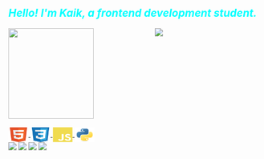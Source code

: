 ## <font color="cyan">**_Hello! I'm Kaik, a frontend development student._**</font>

<div>
  <a style="display: flex; flex-grow: 1;" href="https://github.com/kaikbarreto">

  <img height="180px" width="58%"  src="https://github-readme-stats.vercel.app/api?username=kaikbarreto&show_icons=true&theme=radical&include_all_commits=true&count_private=true"/>
  <img width="38%" src="https://github-readme-stats.vercel.app/api/top-langs/?username=kaikbarreto&layout=compact&langs_count=7&theme=radical"/>
</div>

<div style="display: inline_block"><br>
  <img align="center" alt="Kaik-HTML" height="30" width="40" src="https://raw.githubusercontent.com/devicons/devicon/master/icons/html5/html5-original.svg">
  <img align="center" alt="Kaik-CSS" height="30" width="40" src="https://raw.githubusercontent.com/devicons/devicon/master/icons/css3/css3-original.svg">
  <img align="center" alt="Kaik-Js" height="30" width="40" src="https://raw.githubusercontent.com/devicons/devicon/master/icons/javascript/javascript-plain.svg">
  <img align="center" alt="Kaik-Python" height="30" width="40" src="https://raw.githubusercontent.com/devicons/devicon/master/icons/python/python-original.svg">
</div>


##
 
<div> 
  <a href="https://instagram.com/barreto.kaik" rel="external" target="_blank"><img src="https://img.shields.io/badge/-Instagram-%23E4405F?style=for-the-badge&logo=instagram&logoColor=white" rel="external" target="_blank"></a>
 <a href="https://discord.gg/" rel="external" target="_blank"><img src="https://img.shields.io/badge/Discord-7289DA?style=for-the-badge&logo=discord&logoColor=white" rel="external" target="_blank"></a> 
  <a href = "mailto:kaikchaides123@gmail.com"><img src="https://img.shields.io/badge/-Gmail-%23333?style=for-the-badge&logo=gmail&logoColor=white" rel="external" target="_blank"></a>
  <a href="https://www.linkedin.com/in/kaikbarreto" rel="external" target="_blank"><img src="https://img.shields.io/badge/-LinkedIn-%230077B5?style=for-the-badge&logo=linkedin&logoColor=white" rel="external" target="_blank">
</div>